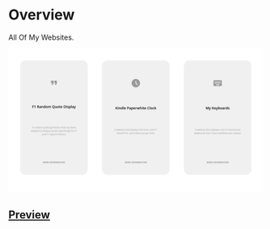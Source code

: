# Overview
All Of My Websites.

![](https://raw.githubusercontent.com/Crucial-hash/crucial/main/images/preview.png)

## [Preview](https://crucial.ink/)